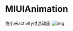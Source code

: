 # MIUIAnimation
仿小米activity过渡动画
![img](https://github.com/ThinkJarvis/MIUIAnimation/blob/master/app/src/main/res/gif/miui.gif)

